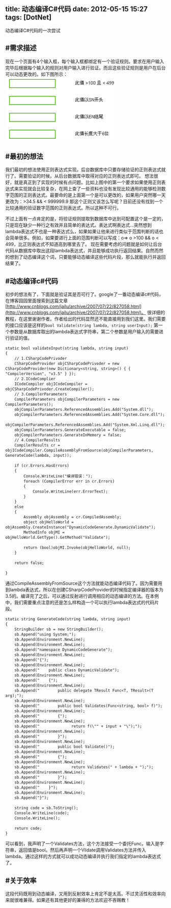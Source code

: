 title: 动态编译C#代码
date: 2012-05-15 15:27
tags: [DotNet]
---

动态编译C#代码的一次尝试

<!--more-->

#需求描述
---------
现在一个页面有4个输入框，每个输入框都绑定有一个验证规则。要求在用户输入完毕后根据每个输入的规则对用户输入进行验证。而且这些验证规则是用户在后台可以动态更改的。如下图所示：
<img src="/Images/validate-user-input-by-dynamic-compling-code/1.png"/>  

#最初的想法
---------
我们最初的想法使用正则表达式实现。后台数据库中只要存储验证的正则表达式就行了。需要验证的时候，从后台数据库中取得对应的正则表达式即可。
想法很好，就是真正到了实现的时候有点问题。比如上图中的第一个要求如果使用正则表达式来实现就会比较复杂，在网上查了一些资料也没有发现比较通用的能够检测数字范围的正则表达式。最要命的是上面第一个是可以更改的，如果用户突然哪一天更改为：>34.5 && < 999999.9 那这个正则又该怎么写呢？目前还没有找到一个比较通用的验证数字范围的正则表达式。所以这种不可行。  
 
不过上面有一点肯定的是，将验证规则提取到数据库中达到可配置这个是一定的，只是现在缺少一种行之有效并且简单的表达式。表达式啊表达式...突然想到lambda表达式不也是一种表达式么，如果如果让他来进行类似于范围判断的话也会简单很多。例如，如果要进行上面的范围判断可以写成：o=> o >100 && o < 499，比正则表达式不知道高到哪里去了。
现在需要考虑的问题就是如何让后台代码从数据库中取出这段lambda表达式，并且能够成功执行返回结果。自然而然的想到了动态编译这个词，只要能够动态编译这些代码片段，那么就能执行并返回结果了。

#动态编译c#代码
-------------
初步的想法有了，下面就是验证其是否可行了。google了一番动态编译c#代码，在博客园园里面搜索到这篇文章[http://www.cnblogs.com/jailu/archive/2007/07/22/827058.html](http://www.cnblogs.com/jailu/archive/2007/07/22/827058.html)。
很详细的教程，在这里谢谢作者。作者给出的代码显然还不能直接用到我们这里。我们需要的接口应该是这样的`bool Validate(string lambda, string userInput);` 第一个参数是从数据库取出的lambda表达式字符串，第二个参数是用户输入的需要进行验证的值。
```
static bool validateInput(string lambda, string input)
{
    // 1.CSharpCodePrivoder
    CSharpCodeProvider objCSharpCodePrivoder = new CSharpCodeProvider(new Dictionary<string, string>() { { "CompilerVersion", "v3.5" } });
    // 2.ICodeComplier
    ICodeCompiler objICodeCompiler = objCSharpCodePrivoder.CreateCompiler();
    // 3.CompilerParameters
    CompilerParameters objCompilerParameters = new CompilerParameters();
    objCompilerParameters.ReferencedAssemblies.Add("System.dll");
    objCompilerParameters.ReferencedAssemblies.Add("System.Core.dll");
    objCompilerParameters.ReferencedAssemblies.Add("System.Xml.Linq.dll");
    objCompilerParameters.GenerateExecutable = false;
    objCompilerParameters.GenerateInMemory = false;
    // 4.CompilerResults
    CompilerResults cr = objICodeCompiler.CompileAssemblyFromSource(objCompilerParameters, GenerateCode(lambda, input));
 
    if (cr.Errors.HasErrors)
    {
        Console.WriteLine("编译错误：");
        foreach (CompilerError err in cr.Errors)
        {
            Console.WriteLine(err.ErrorText);
        }
    }
    else
    {
        Assembly objAssembly = cr.CompiledAssembly;
        object objHelloWorld = objAssembly.CreateInstance("DynamicCodeGenerate.DynamicValidate");
        MethodInfo objMI = objHelloWorld.GetType().GetMethod("Validate");
 
        return (bool)objMI.Invoke(objHelloWorld, null);
    }
 
    return false;
 
}
```
通过CompileAssemblyFromSource这个方法就能动态编译代码了。因为需要用到lambda表达式，所以在创建CSharpCodeProvider的时候指定编译器的版本为3.5的。编译完了之后，可以通过反射进行调用相应的动态编译的方法。在本例中，我们需要重点注意的还是怎么样构造一个可以执行lambda表达式的代码片段。
```
static string GenerateCode(string lambda, string input)
{
    StringBuilder sb = new StringBuilder();
    sb.Append("using System;");
    sb.Append(Environment.NewLine);
    sb.Append(Environment.NewLine);
    sb.Append("namespace DynamicCodeGenerate");
    sb.Append(Environment.NewLine);
    sb.Append("{");
    sb.Append(Environment.NewLine);
    sb.Append("    public class DynamicValidate");
    sb.Append(Environment.NewLine);
    sb.Append("    {");
    sb.Append(Environment.NewLine);
    sb.Append("        public delegate TResult Func<T, TResult>(T arg);");
    sb.Append(Environment.NewLine);
    sb.Append("        public bool Validates(Func<string, bool> f)");
    sb.Append(Environment.NewLine);
    sb.Append("        {");
    sb.Append(Environment.NewLine);
    sb.Append("              return f(\"" + input + "\");");
    sb.Append(Environment.NewLine);
    sb.Append("        }");
    sb.Append(Environment.NewLine);
    sb.Append("        public bool Validate()");
    sb.Append(Environment.NewLine);
    sb.Append("        {");
    sb.Append(Environment.NewLine);
    sb.Append("              return Validates(" + lambda + ");");
    sb.Append(Environment.NewLine);
    sb.Append("        }");
    sb.Append(Environment.NewLine);
    sb.Append("    }");
    sb.Append(Environment.NewLine);
    sb.Append("}");
 
    string code = sb.ToString();
    Console.WriteLine(code);
    Console.WriteLine();
 
    return code;
}
```
可以看到，我声明了一个Validates方法，这个方法接受一个委托Func。输入是字符串，返回值是bool。然后再声明一个Vlidate调用Validates方法并传入lambda。通过这样的方式就可以成功动态编译并执行我们指定的lambda表达式了。

#关于效率
---------
这段代码既用到动态编译，又用到反射效率上肯定不是太高。不过灵活性和效率向来就很难兼得。如果还有其他更好的兼得的方法欢迎不吝赐教！
